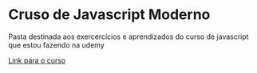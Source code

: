 # Cruso de Javascript Moderno
Pasta destinada aos exercercícios e aprendizados do curso de javascript que estou fazendo na udemy

[Link para o curso](https://www.udemy.com/course/curso-de-javascript-moderno-do-basico-ao-avancado/)